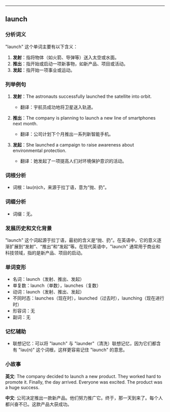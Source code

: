 
---------------
## launch
### 分析词义
"launch" 这个单词主要有以下含义：
1. **发射**：指将物体（如火箭、导弹等）送入太空或水面。
2. **推出**：指开始或启动一项新事物，如新产品、项目或活动。
3. **发起**：指开始一项事业或运动。

### 列举例句
1. **发射**：The astronauts successfully launched the satellite into orbit.
   - 翻译：宇航员成功地将卫星送入轨道。

2. **推出**：The company is planning to launch a new line of smartphones next month.
   - 翻译：公司计划下个月推出一系列新智能手机。

3. **发起**：She launched a campaign to raise awareness about environmental protection.
   - 翻译：她发起了一项提高人们对环境保护意识的活动。

### 词根分析
- 词根：lau(n)ch，来源于拉丁语，意为“抛、扔”。

### 词缀分析
- 词缀：无。

### 发展历史和文化背景
"launch" 这个词起源于拉丁语，最初的含义是“抛、扔”。在英语中，它的意义逐渐扩展到“发射”、“推出”和“发起”等。在现代英语中，"launch" 通常用于商业和科技领域，指的是新产品、项目的启动。

### 单词变形
- 名词：launch（发射、推出、发起）
- 单复数：launch（单数），launches（复数）
- 动词：launch（发射、推出、发起）
- 不同时态：launches（现在时），launched（过去时），launching（现在进行时）
- 形容词：无
- 副词：无

### 记忆辅助
- 联想记忆：可以将 "launch" 与 "launder"（清洗）联想记忆，因为它们都含有 "lau(n)" 这个词根，这样更容易记住 "launch" 的意思。

### 小故事
**英文**:
The company decided to launch a new product. They worked hard to promote it. Finally, the day arrived. Everyone was excited. The product was a huge success.

**中文**:
公司决定推出一款新产品。他们努力推广它。终于，那一天到来了。每个人都兴奋不已。这款产品大获成功。

